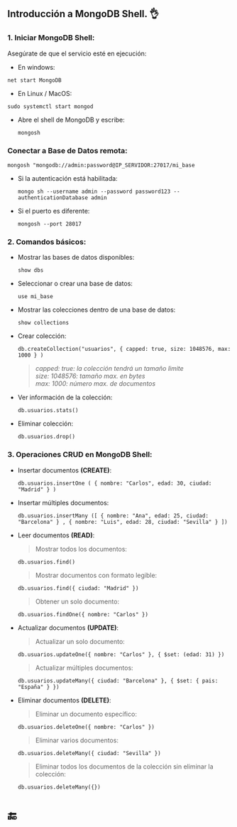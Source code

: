 ## Introducción a MongoDB Shell. :ok_hand:
### 1. Iniciar MongoDB Shell:
Asegúrate de que el servicio esté en ejecución:
- En windows:
<pre><code>net start MongoDB</code></pre>
- En Linux / MacOS:
<pre><code>sudo systemctl start mongod</code></pre>
- Abre el shell de MongoDB y escribe:
  <pre><code>mongosh</code></pre>
### Conectar a Base de Datos remota:
<pre><code>mongosh "mongodb://admin:password@IP_SERVIDOR:27017/mi_base</code></pre>
- Si la autenticación está habilitada:
  <pre><code>mongo sh --username admin --password password123 --authenticationDatabase admin</code></pre>
- Si el puerto es diferente:
  <pre><code>mongosh --port 28017</code></pre>
### 2. Comandos básicos:
- Mostrar las bases de datos disponibles:
  <pre><code>show dbs</code></pre>
- Seleccionar o crear una base de datos:
  <pre><code>use mi_base</code></pre>
- Mostrar las colecciones dentro de una base de datos:
  <pre><code>show collections</code></pre>
- Crear colección:
  <pre><code>db.createCollection("usuarios", { capped: true, size: 1048576, max: 1000 } )</code></pre>
  > _capped: true: la colección tendrá un tamaño limite_\
  > _size: 1048576: tamaño max. en bytes_\
  > _max: 1000: número max. de documentos_
  
- Ver información de la colección:
  <pre><code>db.usuarios.stats()</code></pre>
- Eliminar colección:
  <pre><code>db.usuarios.drop()</code></pre>
### 3. Operaciones CRUD en MongoDB Shell:
- Insertar documentos **(CREATE)**:
  <pre><code>db.usuarios.insertOne ( { nombre: "Carlos", edad: 30, ciudad: "Madrid" } )</code></pre>
- Insertar múltiples documentos:
  <pre><code>db.usuarios.insertMany ([ { nombre: "Ana", edad: 25, ciudad: "Barcelona" } , { nombre: "Luis", edad: 28, ciudad: "Sevilla" } ])</code></pre>
- Leer documentos **(READ)**:
  > Mostrar todos los documentos:
  <pre><code>db.usuarios.find()</code></pre>
  > Mostrar documentos con formato legible:
  <pre><code>db.usuarios.find({ ciudad: "Madrid" })</code></pre>
  > Obtener un solo documento:
  <pre><code>db.usuarios.findOne({ nombre: "Carlos" })</code></pre>
- Actualizar documentos **(UPDATE)**:
  > Actualizar un solo documento:
  <pre><code>db.usuarios.updateOne({ nombre: "Carlos" }, { $set: (edad: 31) })</code></pre>
  > Actualizar múltiples documentos:
  <pre><code>db.usuarios.updateMany({ ciudad: "Barcelona" }, { $set: { pais: "España" } })</code></pre>
- Eliminar documentos **(DELETE)**:
  > Eliminar un documento específico:
  <pre><code>db.usuarios.deleteOne({ nombre: "Carlos" })</code></pre>
  > Eliminar varios documentos:
  <pre><code>db.usuarios.deleteMany({ ciudad: "Sevilla" })</code></pre>
  > Eliminar todos los documentos de la colección sin eliminar la colección:
  <pre><code>db.usuarios.deleteMany({})</code></pre>

# :end:

  


  

  

  




